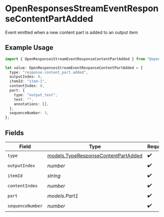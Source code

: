 # OpenResponsesStreamEventResponseContentPartAdded

Event emitted when a new content part is added to an output item

## Example Usage

```typescript
import { OpenResponsesStreamEventResponseContentPartAdded } from "@openrouter/sdk/models";

let value: OpenResponsesStreamEventResponseContentPartAdded = {
  type: "response.content_part.added",
  outputIndex: 0,
  itemId: "item-1",
  contentIndex: 0,
  part: {
    type: "output_text",
    text: "",
    annotations: [],
  },
  sequenceNumber: 3,
};
```

## Fields

| Field                                                                            | Type                                                                             | Required                                                                         | Description                                                                      |
| -------------------------------------------------------------------------------- | -------------------------------------------------------------------------------- | -------------------------------------------------------------------------------- | -------------------------------------------------------------------------------- |
| `type`                                                                           | [models.TypeResponseContentPartAdded](../models/typeresponsecontentpartadded.md) | :heavy_check_mark:                                                               | N/A                                                                              |
| `outputIndex`                                                                    | *number*                                                                         | :heavy_check_mark:                                                               | N/A                                                                              |
| `itemId`                                                                         | *string*                                                                         | :heavy_check_mark:                                                               | N/A                                                                              |
| `contentIndex`                                                                   | *number*                                                                         | :heavy_check_mark:                                                               | N/A                                                                              |
| `part`                                                                           | *models.Part1*                                                                   | :heavy_check_mark:                                                               | N/A                                                                              |
| `sequenceNumber`                                                                 | *number*                                                                         | :heavy_check_mark:                                                               | N/A                                                                              |